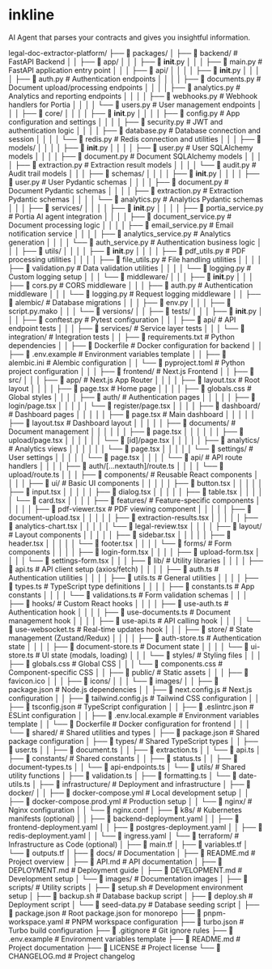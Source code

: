 # inkline
AI Agent that parses your contracts and gives you insightful information.


legal-doc-extractor-platform/
├── 📁 packages/
│   ├── 📁 backend/                        # FastAPI Backend
│   │   ├── 📁 app/
│   │   │   ├── 📄 __init__.py
│   │   │   ├── 📄 main.py                 # FastAPI application entry point
│   │   │   ├── 📁 api/
│   │   │   │   ├── 📄 __init__.py
│   │   │   │   ├── 📄 auth.py             # Authentication endpoints
│   │   │   │   ├── 📄 documents.py        # Document upload/processing endpoints
│   │   │   │   ├── 📄 analytics.py        # Analytics and reporting endpoints
│   │   │   │   ├── 📄 webhooks.py         # Webhook handlers for Portia
│   │   │   │   └── 📄 users.py            # User management endpoints
│   │   │   ├── 📁 core/
│   │   │   │   ├── 📄 __init__.py
│   │   │   │   ├── 📄 config.py           # App configuration and settings
│   │   │   │   ├── 📄 security.py         # JWT and authentication logic
│   │   │   │   ├── 📄 database.py         # Database connection and session
│   │   │   │   └── 📄 redis.py            # Redis connection and utilities
│   │   │   ├── 📁 models/
│   │   │   │   ├── 📄 __init__.py
│   │   │   │   ├── 📄 user.py             # User SQLAlchemy models
│   │   │   │   ├── 📄 document.py         # Document SQLAlchemy models
│   │   │   │   ├── 📄 extraction.py       # Extraction result models
│   │   │   │   └── 📄 audit.py            # Audit trail models
│   │   │   ├── 📁 schemas/
│   │   │   │   ├── 📄 __init__.py
│   │   │   │   ├── 📄 user.py             # User Pydantic schemas
│   │   │   │   ├── 📄 document.py         # Document Pydantic schemas
│   │   │   │   ├── 📄 extraction.py       # Extraction Pydantic schemas
│   │   │   │   └── 📄 analytics.py        # Analytics Pydantic schemas
│   │   │   ├── 📁 services/
│   │   │   │   ├── 📄 __init__.py
│   │   │   │   ├── 📄 portia_service.py   # Portia AI agent integration
│   │   │   │   ├── 📄 document_service.py # Document processing logic
│   │   │   │   ├── 📄 email_service.py    # Email notification service
│   │   │   │   ├── 📄 analytics_service.py # Analytics generation
│   │   │   │   └── 📄 auth_service.py     # Authentication business logic
│   │   │   ├── 📁 utils/
│   │   │   │   ├── 📄 __init__.py
│   │   │   │   ├── 📄 pdf_utils.py        # PDF processing utilities
│   │   │   │   ├── 📄 file_utils.py       # File handling utilities
│   │   │   │   ├── 📄 validation.py       # Data validation utilities
│   │   │   │   └── 📄 logging.py          # Custom logging setup
│   │   │   └── 📁 middleware/
│   │   │       ├── 📄 __init__.py
│   │   │       ├── 📄 cors.py             # CORS middleware
│   │   │       ├── 📄 auth.py             # Authentication middleware
│   │   │       └── 📄 logging.py          # Request logging middleware
│   │   ├── 📁 alembic/                    # Database migrations
│   │   │   ├── 📄 env.py
│   │   │   ├── 📄 script.py.mako
│   │   │   └── 📁 versions/
│   │   ├── 📁 tests/
│   │   │   ├── 📄 __init__.py
│   │   │   ├── 📄 conftest.py             # Pytest configuration
│   │   │   ├── 📁 api/                    # API endpoint tests
│   │   │   ├── 📁 services/               # Service layer tests
│   │   │   └── 📁 integration/            # Integration tests
│   │   ├── 📄 requirements.txt            # Python dependencies
│   │   ├── 📄 Dockerfile                  # Docker configuration for backend
│   │   ├── 📄 .env.example               # Environment variables template
│   │   ├── 📄 alembic.ini                # Alembic configuration
│   │   └── 📄 pyproject.toml             # Python project configuration
│   │
│   ├── 📁 frontend/                       # Next.js Frontend
│   │   ├── 📁 src/
│   │   │   ├── 📁 app/                    # Next.js App Router
│   │   │   │   ├── 📄 layout.tsx          # Root layout
│   │   │   │   ├── 📄 page.tsx            # Home page
│   │   │   │   ├── 📄 globals.css         # Global styles
│   │   │   │   ├── 📁 auth/               # Authentication pages
│   │   │   │   │   ├── 📄 login/page.tsx
│   │   │   │   │   └── 📄 register/page.tsx
│   │   │   │   ├── 📁 dashboard/          # Dashboard pages
│   │   │   │   │   ├── 📄 page.tsx        # Main dashboard
│   │   │   │   │   ├── 📄 layout.tsx      # Dashboard layout
│   │   │   │   │   ├── 📁 documents/      # Document management
│   │   │   │   │   │   ├── 📄 page.tsx
│   │   │   │   │   │   ├── 📄 upload/page.tsx
│   │   │   │   │   │   └── 📄 [id]/page.tsx
│   │   │   │   │   ├── 📁 analytics/      # Analytics views
│   │   │   │   │   │   └── 📄 page.tsx
│   │   │   │   │   └── 📁 settings/       # User settings
│   │   │   │   │       └── 📄 page.tsx
│   │   │   │   └── 📁 api/                # API route handlers
│   │   │   │       ├── 📄 auth/[...nextauth]/route.ts
│   │   │   │       └── 📄 upload/route.ts
│   │   │   ├── 📁 components/             # Reusable React components
│   │   │   │   ├── 📁 ui/                 # Basic UI components
│   │   │   │   │   ├── 📄 button.tsx
│   │   │   │   │   ├── 📄 input.tsx
│   │   │   │   │   ├── 📄 dialog.tsx
│   │   │   │   │   ├── 📄 table.tsx
│   │   │   │   │   └── 📄 card.tsx
│   │   │   │   ├── 📁 features/           # Feature-specific components
│   │   │   │   │   ├── 📄 pdf-viewer.tsx  # PDF viewing component
│   │   │   │   │   ├── 📄 document-upload.tsx
│   │   │   │   │   ├── 📄 extraction-results.tsx
│   │   │   │   │   ├── 📄 analytics-chart.tsx
│   │   │   │   │   └── 📄 legal-review.tsx
│   │   │   │   ├── 📁 layout/             # Layout components
│   │   │   │   │   ├── 📄 sidebar.tsx
│   │   │   │   │   ├── 📄 header.tsx
│   │   │   │   │   └── 📄 footer.tsx
│   │   │   │   └── 📁 forms/              # Form components
│   │   │   │       ├── 📄 login-form.tsx
│   │   │   │       ├── 📄 upload-form.tsx
│   │   │   │       └── 📄 settings-form.tsx
│   │   │   ├── 📁 lib/                    # Utility libraries
│   │   │   │   ├── 📄 api.ts              # API client setup (axios/fetch)
│   │   │   │   ├── 📄 auth.ts             # Authentication utilities
│   │   │   │   ├── 📄 utils.ts            # General utilities
│   │   │   │   ├── 📄 types.ts            # TypeScript type definitions
│   │   │   │   ├── 📄 constants.ts        # App constants
│   │   │   │   └── 📄 validations.ts      # Form validation schemas
│   │   │   ├── 📁 hooks/                  # Custom React hooks
│   │   │   │   ├── 📄 use-auth.ts         # Authentication hook
│   │   │   │   ├── 📄 use-documents.ts    # Document management hook
│   │   │   │   ├── 📄 use-api.ts          # API calling hook
│   │   │   │   └── 📄 use-websocket.ts    # Real-time updates hook
│   │   │   ├── 📁 store/                  # State management (Zustand/Redux)
│   │   │   │   ├── 📄 auth-store.ts       # Authentication state
│   │   │   │   ├── 📄 document-store.ts   # Document state
│   │   │   │   └── 📄 ui-store.ts         # UI state (modals, loading)
│   │   │   └── 📁 styles/                 # Styling files
│   │   │       ├── 📄 globals.css         # Global CSS
│   │   │       └── 📄 components.css      # Component-specific CSS
│   │   ├── 📁 public/                     # Static assets
│   │   │   ├── 📄 favicon.ico
│   │   │   ├── 📁 icons/
│   │   │   └── 📁 images/
│   │   ├── 📄 package.json               # Node.js dependencies
│   │   ├── 📄 next.config.js             # Next.js configuration
│   │   ├── 📄 tailwind.config.js         # Tailwind CSS configuration
│   │   ├── 📄 tsconfig.json              # TypeScript configuration
│   │   ├── 📄 .eslintrc.json             # ESLint configuration
│   │   ├── 📄 .env.local.example         # Environment variables template
│   │   └── 📄 Dockerfile                 # Docker configuration for frontend
│   │
│   └── 📁 shared/                        # Shared utilities and types
│       ├── 📄 package.json               # Shared package configuration
│       ├── 📁 types/                     # Shared TypeScript types
│       │   ├── 📄 user.ts
│       │   ├── 📄 document.ts
│       │   ├── 📄 extraction.ts
│       │   └── 📄 api.ts
│       ├── 📁 constants/                 # Shared constants
│       │   ├── 📄 status.ts
│       │   ├── 📄 document-types.ts
│       │   └── 📄 api-endpoints.ts
│       └── 📁 utils/                     # Shared utility functions
│           ├── 📄 validation.ts
│           ├── 📄 formatting.ts
│           └── 📄 date-utils.ts
│
├── 📁 infrastructure/                     # Deployment and infrastructure
│   ├── 📁 docker/
│   │   ├── 📄 docker-compose.yml         # Local development setup
│   │   ├── 📄 docker-compose.prod.yml    # Production setup
│   │   └── 📁 nginx/                     # Nginx configuration
│   │       └── 📄 nginx.conf
│   ├── 📁 k8s/                          # Kubernetes manifests (optional)
│   │   ├── 📄 backend-deployment.yaml
│   │   ├── 📄 frontend-deployment.yaml
│   │   ├── 📄 postgres-deployment.yaml
│   │   ├── 📄 redis-deployment.yaml
│   │   └── 📄 ingress.yaml
│   └── 📁 terraform/                    # Infrastructure as Code (optional)
│       ├── 📄 main.tf
│       ├── 📄 variables.tf
│       └── 📄 outputs.tf
│
├── 📁 docs/                             # Documentation
│   ├── 📄 README.md                     # Project overview
│   ├── 📄 API.md                        # API documentation
│   ├── 📄 DEPLOYMENT.md                 # Deployment guide
│   ├── 📄 DEVELOPMENT.md                # Development setup
│   └── 📁 images/                       # Documentation images
│
├── 📁 scripts/                          # Utility scripts
│   ├── 📄 setup.sh                      # Development environment setup
│   ├── 📄 backup.sh                     # Database backup script
│   ├── 📄 deploy.sh                     # Deployment script
│   └── 📄 seed-data.py                  # Database seeding script
│
├── 📄 package.json                      # Root package.json for monorepo
├── 📄 pnpm-workspace.yaml               # PNPM workspace configuration
├── 📄 turbo.json                        # Turbo build configuration
├── 📄 .gitignore                        # Git ignore rules
├── 📄 .env.example                      # Environment variables template
├── 📄 README.md                         # Project documentation
├── 📄 LICENSE                           # Project license
└── 📄 CHANGELOG.md                      # Project changelog

